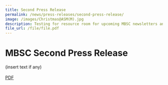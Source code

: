 ```yaml
---
title: Second Press Release
permalink: /news/press-releases/second-press-release/
image: /images/Christmas@ASM(M).jpg
description: Testing for resource room for upcoming MBSC newsletters and press reports
file_url: /file/file.pdf
---
```


# **MBSC Second Press Release**
(insert text if any)<br>
<br>
[PDF](/news/press-releases/files/Random_test_to_check_for_MBSC_Press_Release.pdf)

